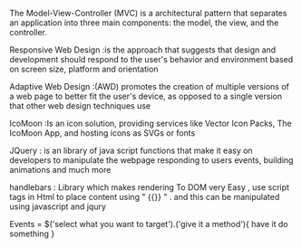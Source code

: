 
The Model-View-Controller (MVC) is a architectural pattern that separates an application into three main components: the model, the view, and the controller.

Responsive Web Design :is the approach that suggests that design and development should respond to the user's behavior and environment based on screen size, platform and orientation

Adaptive Web Design :(AWD) promotes the creation of multiple versions of a web page to better fit the user's device, as opposed to a single version that other web design techniques use

IcoMoon :Is an icon solution, providing  services like  Vector Icon Packs, The IcoMoon App, and hosting icons as SVGs or fonts

JQuery : is an library of java script functions that make it easy on developers to  manipulate the webpage responding to users events, building animations and much more
<makes it easy to grab elements on html by css selectors and do stuff with it>

handlebars : Library which makes rendering To DOM very Easy ,
          use script tags in Html to place content using " {{}} " .
          and this can be manipulated using  javascript and jqury

Events = $('select  what you want to target').('give it a method'){
  have it do something
}

